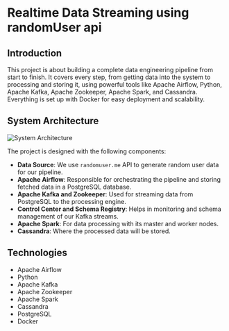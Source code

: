 # Realtime Data Streaming using randomUser api



## Introduction

This project is about building a complete data engineering pipeline from start to finish. It covers every step, from getting data into the system to processing and storing it, using powerful tools like Apache Airflow, Python, Apache Kafka, Apache Zookeeper, Apache Spark, and Cassandra. Everything is set up with Docker for easy deployment and scalability.
## System Architecture

![System Architecture](https://github.com/airscholar/e2e-data-engineering/blob/main/Data%20engineering%20architecture.png)

The project is designed with the following components:

- **Data Source**: We use `randomuser.me` API to generate random user data for our pipeline.
- **Apache Airflow**: Responsible for orchestrating the pipeline and storing fetched data in a PostgreSQL database.
- **Apache Kafka and Zookeeper**: Used for streaming data from PostgreSQL to the processing engine.
- **Control Center and Schema Registry**: Helps in monitoring and schema management of our Kafka streams.
- **Apache Spark**: For data processing with its master and worker nodes.
- **Cassandra**: Where the processed data will be stored.


## Technologies

- Apache Airflow
- Python
- Apache Kafka
- Apache Zookeeper
- Apache Spark
- Cassandra
- PostgreSQL
- Docker

